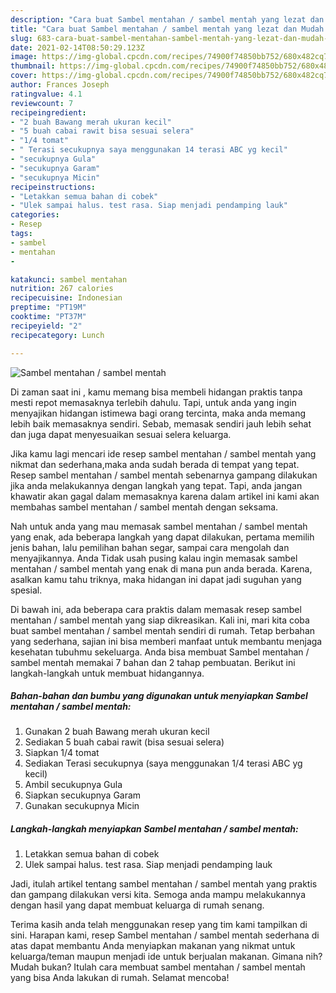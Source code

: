 ```yaml
---
description: "Cara buat Sambel mentahan / sambel mentah yang lezat dan Mudah Dibuat"
title: "Cara buat Sambel mentahan / sambel mentah yang lezat dan Mudah Dibuat"
slug: 683-cara-buat-sambel-mentahan-sambel-mentah-yang-lezat-dan-mudah-dibuat
date: 2021-02-14T08:50:29.123Z
image: https://img-global.cpcdn.com/recipes/74900f74850bb752/680x482cq70/sambel-mentahan-sambel-mentah-foto-resep-utama.jpg
thumbnail: https://img-global.cpcdn.com/recipes/74900f74850bb752/680x482cq70/sambel-mentahan-sambel-mentah-foto-resep-utama.jpg
cover: https://img-global.cpcdn.com/recipes/74900f74850bb752/680x482cq70/sambel-mentahan-sambel-mentah-foto-resep-utama.jpg
author: Frances Joseph
ratingvalue: 4.1
reviewcount: 7
recipeingredient:
- "2 buah Bawang merah ukuran kecil"
- "5 buah cabai rawit bisa sesuai selera"
- "1/4 tomat"
- " Terasi secukupnya saya menggunakan 14 terasi ABC yg kecil"
- "secukupnya Gula"
- "secukupnya Garam"
- "secukupnya Micin"
recipeinstructions:
- "Letakkan semua bahan di cobek"
- "Ulek sampai halus. test rasa. Siap menjadi pendamping lauk"
categories:
- Resep
tags:
- sambel
- mentahan
- 

katakunci: sambel mentahan  
nutrition: 267 calories
recipecuisine: Indonesian
preptime: "PT19M"
cooktime: "PT37M"
recipeyield: "2"
recipecategory: Lunch

---
```



![Sambel mentahan / sambel mentah](https://img-global.cpcdn.com/recipes/74900f74850bb752/680x482cq70/sambel-mentahan-sambel-mentah-foto-resep-utama.jpg)

Di zaman  saat ini , kamu memang bisa membeli hidangan praktis tanpa mesti repot memasaknya terlebih dahulu. Tapi, untuk anda yang ingin menyajikan hidangan istimewa bagi orang tercinta, maka anda memang lebih baik memasaknya sendiri. Sebab, memasak sendiri jauh lebih sehat dan juga dapat menyesuaikan sesuai selera keluarga.

Jika kamu lagi mencari ide resep sambel mentahan / sambel mentah yang nikmat dan sederhana,maka anda sudah berada di tempat yang tepat. Resep sambel mentahan / sambel mentah  sebenarnya gampang dilakukan jika anda melakukannya dengan langkah yang tepat. Tapi, anda jangan khawatir akan gagal dalam memasaknya 
karena dalam artikel ini kami akan membahas sambel mentahan / sambel mentah dengan seksama.  



Nah untuk anda yang mau memasak sambel mentahan / sambel mentah yang enak, ada beberapa langkah yang dapat dilakukan, pertama memilih jenis bahan, lalu pemilihan bahan segar, sampai cara mengolah dan menyajikannya. Anda Tidak usah pusing kalau ingin memasak sambel mentahan / sambel mentah yang enak di mana pun anda berada. Karena, asalkan kamu  tahu triknya, maka hidangan ini dapat jadi suguhan yang spesial.

Di bawah ini, ada beberapa cara praktis  dalam memasak resep sambel mentahan / sambel mentah yang siap dikreasikan. Kali ini, mari kita coba buat sambel mentahan / sambel mentah sendiri di rumah. Tetap berbahan yang sederhana, sajian ini bisa memberi manfaat untuk membantu menjaga kesehatan tubuhmu sekeluarga. Anda bisa membuat Sambel mentahan / sambel mentah memakai 7 bahan dan 2 tahap pembuatan. Berikut ini langkah-langkah untuk membuat hidangannya.

<!--inarticleads1-->

##### Bahan-bahan dan bumbu yang digunakan untuk menyiapkan Sambel mentahan / sambel mentah:

1. Gunakan 2 buah Bawang merah ukuran kecil
1. Sediakan 5 buah cabai rawit (bisa sesuai selera)
1. Siapkan 1/4 tomat
1. Sediakan  Terasi secukupnya (saya menggunakan 1/4 terasi ABC yg kecil)
1. Ambil secukupnya Gula
1. Siapkan secukupnya Garam
1. Gunakan secukupnya Micin




<!--inarticleads2-->

##### Langkah-langkah menyiapkan Sambel mentahan / sambel mentah:

1. Letakkan semua bahan di cobek
1. Ulek sampai halus. test rasa. Siap menjadi pendamping lauk




Jadi, itulah artikel tentang  sambel mentahan / sambel mentah  yang praktis dan gampang dilakukan versi kita. Semoga anda mampu melakukannya dengan hasil yang dapat membuat keluarga di rumah senang. 

Terima kasih anda telah menggunakan resep yang tim kami tampilkan di sini. Harapan kami, resep  Sambel mentahan / sambel mentah sederhana di atas dapat membantu Anda menyiapkan makanan yang nikmat untuk keluarga/teman maupun menjadi ide untuk berjualan makanan. Gimana nih? Mudah bukan? Itulah cara membuat sambel mentahan / sambel mentah yang bisa Anda lakukan di rumah. Selamat mencoba!

